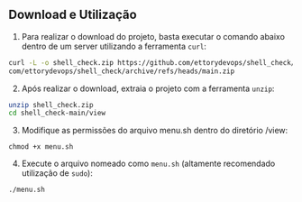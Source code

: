 ## Download e Utilização

1. Para realizar o download do projeto, basta executar o comando abaixo dentro de um server utilizando a ferramenta `curl`:

```bash
curl -L -o shell_check.zip https://github.com/ettorydevops/shell_check/archive/refs/heads/main.zip || wget -O shell_check.zip https://github.
com/ettorydevops/shell_check/archive/refs/heads/main.zip 
```

2. Após realizar o download, extraia o projeto com a ferramenta `unzip`:

```bash
unzip shell_check.zip
cd shell_check-main/view
```

3. Modifique as permissões do arquivo menu.sh dentro do diretório /view:

```
chmod +x menu.sh
```

4. Execute o arquivo nomeado como `menu.sh` (altamente recomendado utilização de `sudo`):

```bash
./menu.sh
```

